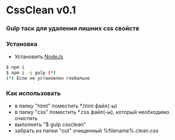 # CssClean v0.1
### Gulp таск для удаления лишних css свойств

### Установка
 - Установить [NodeJs](https://nodejs.org)
```sh
$ npm i
$ npm i -g gulp (*)
(*) Если не установлен глобально
```

### Как использовать
 - в папку "html" поместить *.html файл(-ы)
 - в папку "css" поместить *.css файл(-ы), который необходимо очистить
 - выполнить "$ gulp cssclean"
 - забрать из папки "out" очищенный %filename%.clean.css